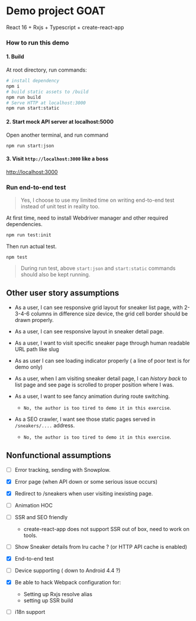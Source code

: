 # Demo project GOAT

React 16 + Rxjs + Typescript + create-react-app

### How to run this demo

#### 1. Build
At root directory, run commands:
```bash
# install dependency
npm i
# build static assets to /build
npm run build 
# Serve HTTP at localhost:3000
npm run start:static
```

#### 2. Start mock API server at localhost:5000
Open another terminal, and run command
```
npm run start:json
```

#### 3. Visit `http://localhost:3000` like a boss
[http://localhost:3000](http://localhost:3000)


### Run end-to-end test
>  Yes, I choose to use my limited time on writing end-to-end test instead of unit test in reality too.

At first time, need to install Webdriver manager and other required dependencies.
```bash
npm run test:init
```

Then run actual test.
```
npm test
```
> During run test, above `start:json` and `start:static` commands should also be kept running.

## Other user story assumptions
- As a user, I can see responsive grid layout for sneaker list page, with 2-3-4-6 columns in difference size device, the grid cell border should be drawn properly.

- As a user, I can see responsive layout in sneaker detail page.

- As a user, I want to visit specific sneaker page through human readable URL path like slug
  
- As as user I can see loading indicator properly ( a line of poor text is for demo only)

- As a user, when I am visiting sneaker detail page, I can _history back_ to list page and see page is scrolled to proper position where I was.

- As a user, I want to see fancy animation during route switching. 
  - `No, the author is too tired to demo it in this exercise`.

- As a SEO crawler, I want see those static pages served in `/sneakers/....` address.
   - `No, the author is too tired to demo it in this exercise`.

## Nonfunctional assumptions

- [ ] Error tracking, sending with Snowplow.
- [x] Error page (when API down or some serious issue occurs)
- [x] Redirect to /sneakers when user visiting inexisting page.
- [ ] Animation HOC
- [ ] SSR and SEO friendly
  - create-react-app does not support SSR out of box, need to work on tools.
- [ ] Show Sneaker details from lru cache ? (or HTTP API cache is enabled)
- [x] End-to-end test
- [ ] Device supporting ( down to Android 4.4 ?)
- [x] Be able to hack Webpack configuration for:
  - Setting up Rxjs resolve alias
  - setting up SSR build
- [ ] i18n support


